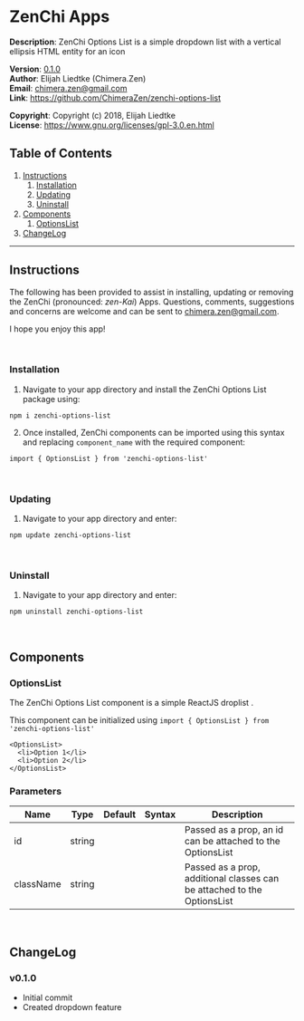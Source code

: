 # ZenChi Apps
  
**Description**:  ZenChi Options List is a simple dropdown list with a vertical ellipsis HTML entity for an icon

**Version**:      [0.1.0](#v010)  
**Author**:       Elijah Liedtke (Chimera.Zen)  
**Email**:        [chimera.zen@gmail.com](mailto:chimera.zen@gmail.com)  
**Link**:         https://github.com/ChimeraZen/zenchi-options-list

**Copyright**:    Copyright (c) 2018, Elijah Liedtke  
**License**:      https://www.gnu.org/licenses/gpl-3.0.en.html

## Table of Contents
1. [Instructions](#instructions)
    1. [Installation](#installation)
    2. [Updating](#updating)
    3. [Uninstall](#uninstall)
2. [Components](#components)
    1. [OptionsList](#optionslist)
3. [ChangeLog](#changelog)

---

## Instructions
The following has been provided to assist in installing, updating or removing the ZenChi (pronounced: *zen-Kai*) Apps. Questions, comments, suggestions and concerns are welcome and can be sent to [chimera.zen@gmail.com](mailto:chimera.zen@gmail.com).

I hope you enjoy this app!

&nbsp;
### Installation
1. Navigate to your app directory and install the ZenChi Options List package using:
```
npm i zenchi-options-list
```
2. Once installed, ZenChi components can be imported using this syntax and replacing `component_name` with the required component:
```
import { OptionsList } from 'zenchi-options-list'
```
&nbsp;
### Updating
1. Navigate to your app directory and enter:
```
npm update zenchi-options-list
```
&nbsp;
### Uninstall
1. Navigate to your app directory and enter:
```
npm uninstall zenchi-options-list
```

&nbsp;
## Components

### OptionsList
The ZenChi Options List component is a simple ReactJS droplist .

This component can be initialized using `import { OptionsList } from 'zenchi-options-list'`

```
<OptionsList>
  <li>Option 1</li>
  <li>Option 2</li>
</OptionsList>
```


### Parameters

Name        |Type     |Default|Syntax                                      |Description
------------|---------|-------|--------------------------------------------|-------------------------------
id          |string   |       |                                            |Passed as a prop, an id can be attached to the OptionsList
className   |string   |       |                                            |Passed as a prop, additional classes can be attached to the OptionsList


&nbsp;
## ChangeLog
### v0.1.0
* Initial commit
* Created dropdown feature
